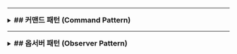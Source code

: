 
---

<details>
<summary><strong style="font-size:1.17em">
## 커맨드 패턴 (Command Pattern)
</strong></summary>

기존에는 예를들어, 버튼을 눌렀을 때 램프를 키거나 또는 알람을 동작하는 등의 기능이 추가될때마다
버튼의 클래스를 수정하게 되며 OCP를 위반합니다. 특히 Button 클래스가 점점 복잡해짐에 따라
실수도 할 수 있고, 기존 코드가 점점 복잡해집니다.

이를 해결하기 위해, 커맨드 패턴을 사용합니다. 커맨드 패턴은 수행될 기능을 캡슐화해서 버튼같은경우
램프를 키는 행위의 커멘드, 알람을 울리는 행위의 커멘드를 만들어서 버튼에게 전달합니다. 버튼은
인터페이스인 커멘드를 통해 기능을 수행하게 됩니다.

그리고 이러한 버튼을 Invoker, 커멘드를 Command, 
실제로 명령을 받아다 수행하는 램프나 알람을 Receiver라고 합니다.

커맨드패턴의 장점은
1. 요청을 캡슐화할수있습니다.
2. 요청을 큐에 넣거나 로깅, 되돌리기 등을 할 수 있습니다.
3. 클라이언트의 코드와 요청을 처리하는 수신자(리시버)간의 결합도를 낮출수있습니다.
4. 새로운 종류의 요청이나 명령을 쉽게 추가할 수 있는 확장성이 있습니다.

단점은
1. 클래스의 수가 늘어난다는 점입니다. 이는 과도한 추상화로 인해 디버깅이 어렵고,메모리사용량이 증가되고, 
2. 복잡성이 증가합니다.

주로 사용되는 곳은 
"리모컨으로 TV, 불, 에어컨 등을 제어하는 것처럼, 하나의 버튼으로 다양한 기능을 실행할 때 사용하는 패턴"
2. GUI의 버튼, 메뉴 (클릭 시 다양한 동작 실행)
3. 텍스트 에디터의 실행취소/다시실행 기능
4. 게임의 키보드 설정 (같은 키에 다른 동작 매핑)
5. 작업 스케줄러 (특정 시간에 다양한 작업 실행)

```java
// 1. 버튼이 수행할 수 있는 동작을 정의
interface Command {
    void execute();
}

// 2. 각각의 동작을 별도 클래스로 만듦
class TurnOnTVCommand implements Command {
    void execute() {
        tv.turnOn();  // TV 켜기
    }
}

class TurnOnLightCommand implements Command {
    void execute() {
        light.turnOn();  // 불 켜기
    }
}

// 3. 버튼은 단순히 명령을 실행하기만 함
class Button {
    private Command command;
    
    void setCommand(Command command) {
        this.command = command;
    }
    
    void press() {
        command.execute();  // 어떤 명령이든 실행만 하면 됨
    }
}

// 4. 사용할 때
Button button = new Button();
button.setCommand(new TurnOnTVCommand());  // TV 켜는 버튼
button.press();  // TV 켜기

button.setCommand(new TurnOnLightCommand());  // 불 켜는 버튼으로 변경
button.press();  // 불 켜기
```

</details>

---

<details>
<summary><strong style="font-size:1.17em">## 옵서버 패턴 (Observer Pattern)</strong></summary>


옵서버패턴은 한 객체의 상태 변화를 다른 객체들에게 자동으로 
알려주는 패턴입니다. 이를 발행-구독 패턴이라고도 합니다.
이때 subject 인터페이스나 추상클래스로 발행자를 구현하고, observer 인터페이스로 구독자를 구현합니다.

옵서버패턴의 장점은
느슨한 결합으로 Subject와 Observer는 서로 독립적으로 변경될 수 있습니다.
Subject의 상태가 변경되면 모든 Observer에게 자동으로 알림이 갑니다
새로운 Observer를 쉽게 추가하거나 제거할 수 있습니다.
여러 종류의 옵서버를 만들수있어, 다양한 방식으로 옵서버의 상태변화를 처리할 수 있습니다.

단점은
주체와 옵서버 관계를 잘못설정하면 순환참조가 발생할 수 있습니다.
모든 옵서버에게 알림을 가게하면서 성능저하가 발생할 수 있습니다.

```java
// Subject 인터페이스
interface Subject {
    void attach(Observer observer);
    void detach(Observer observer);
    void notifyObservers();
}

// Observer 인터페이스
interface Observer {
    void update(String message);
}

// 구체적인 Subject 구현
class NewsAgency implements Subject {
    private List<Observer> observers = new ArrayList<>();
    private String news;

    @Override
    public void attach(Observer observer) {
        observers.add(observer);
    }

    @Override
    public void detach(Observer observer) {
        observers.remove(observer);
    }

    @Override
    public void notifyObservers() {
        for (Observer observer : observers) {
            observer.update(news);
        }
    }

    // 뉴스를 설정하고 옵서버들에게 알림
    public void setNews(String news) {
        this.news = news;
        notifyObservers();
    }
}

// 구체적인 Observer 구현
class NewsChannel implements Observer {
    private String name;

    public NewsChannel(String name) {
        this.name = name;
    }

    @Override
    public void update(String news) {
        System.out.println(name + "이(가) 뉴스를 받았습니다: " + news);
    }
}

---

Subject newsAgency = new NewsAgency();
Observer channel1 = new NewsChannel("채널1");
Observer channel2 = new NewsChannel("채널2");

newsAgency.attach(channel1);
newsAgency.attach(channel2);

((NewsAgency) newsAgency).setNews("중요한 뉴스가 발생했습니다!");
```





</details>